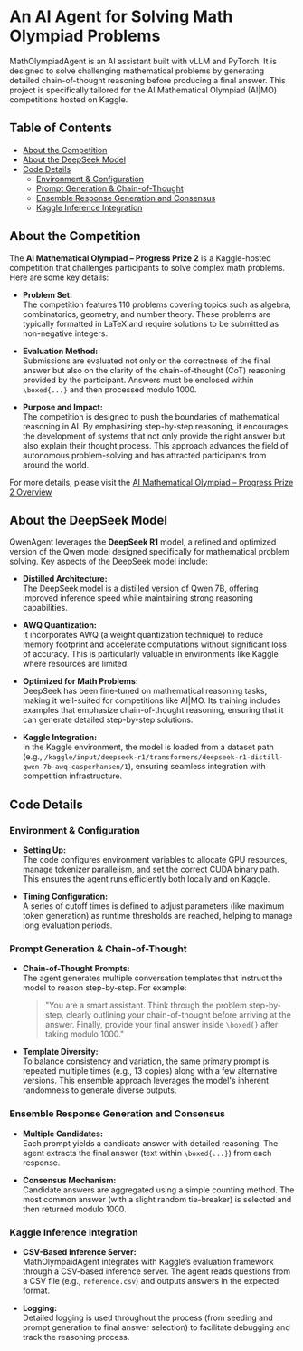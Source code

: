 # An AI Agent for Solving Math Olympiad Problems

MathOlympiadAgent is an AI assistant built with vLLM and PyTorch. It is designed to solve challenging mathematical problems by generating detailed chain-of-thought reasoning before producing a final answer. This project is specifically tailored for the AI Mathematical Olympiad (AI|MO) competitions hosted on Kaggle.

## Table of Contents

- [About the Competition](#about-the-competition)
- [About the DeepSeek Model](#about-the-deepseek-model)
- [Code Details](#code-details)
  - [Environment & Configuration](#environment--configuration)
  - [Prompt Generation & Chain-of-Thought](#prompt-generation--chain-of-thought)
  - [Ensemble Response Generation and Consensus](#ensemble-response-generation-and-consensus)
  - [Kaggle Inference Integration](#kaggle-inference-integration)
## About the Competition

The **AI Mathematical Olympiad – Progress Prize 2** is a Kaggle-hosted competition that challenges participants to solve complex math problems. Here are some key details:

- **Problem Set:**  
  The competition features 110 problems covering topics such as algebra, combinatorics, geometry, and number theory. These problems are typically formatted in LaTeX and require solutions to be submitted as non-negative integers.

- **Evaluation Method:**  
  Submissions are evaluated not only on the correctness of the final answer but also on the clarity of the chain-of-thought (CoT) reasoning provided by the participant. Answers must be enclosed within `\boxed{...}` and then processed modulo 1000.

- **Purpose and Impact:**  
  The competition is designed to push the boundaries of mathematical reasoning in AI. By emphasizing step-by-step reasoning, it encourages the development of systems that not only provide the right answer but also explain their thought process. This approach advances the field of autonomous problem-solving and has attracted participants from around the world.

For more details, please visit the [AI Mathematical Olympiad – Progress Prize 2 Overview](https://www.kaggle.com/competitions/ai-mathematical-olympiad-progress-prize-2/overview)

## About the DeepSeek Model

QwenAgent leverages the **DeepSeek R1** model, a refined and optimized version of the Qwen model designed specifically for mathematical problem solving. Key aspects of the DeepSeek model include:

- **Distilled Architecture:**  
  The DeepSeek model is a distilled version of Qwen 7B, offering improved inference speed while maintaining strong reasoning capabilities.

- **AWQ Quantization:**  
  It incorporates AWQ (a weight quantization technique) to reduce memory footprint and accelerate computations without significant loss of accuracy. This is particularly valuable in environments like Kaggle where resources are limited.

- **Optimized for Math Problems:**  
  DeepSeek has been fine-tuned on mathematical reasoning tasks, making it well-suited for competitions like AI|MO. Its training includes examples that emphasize chain-of-thought reasoning, ensuring that it can generate detailed step-by-step solutions.

- **Kaggle Integration:**  
  In the Kaggle environment, the model is loaded from a dataset path (e.g., `/kaggle/input/deepseek-r1/transformers/deepseek-r1-distill-qwen-7b-awq-casperhansen/1`), ensuring seamless integration with competition infrastructure.

## Code Details

### Environment & Configuration

- **Setting Up:**  
  The code configures environment variables to allocate GPU resources, manage tokenizer parallelism, and set the correct CUDA binary path. This ensures the agent runs efficiently both locally and on Kaggle.

- **Timing Configuration:**  
  A series of cutoff times is defined to adjust parameters (like maximum token generation) as runtime thresholds are reached, helping to manage long evaluation periods.

### Prompt Generation & Chain-of-Thought

- **Chain-of-Thought Prompts:**  
  The agent generates multiple conversation templates that instruct the model to reason step-by-step. For example:
  
  > "You are a smart assistant. Think through the problem step-by-step, clearly outlining your chain-of-thought before arriving at the answer. Finally, provide your final answer inside `\boxed{}` after taking modulo 1000."

- **Template Diversity:**  
  To balance consistency and variation, the same primary prompt is repeated multiple times (e.g., 13 copies) along with a few alternative versions. This ensemble approach leverages the model's inherent randomness to generate diverse outputs.

### Ensemble Response Generation and Consensus

- **Multiple Candidates:**  
  Each prompt yields a candidate answer with detailed reasoning. The agent extracts the final answer (text within `\boxed{...}`) from each response.

- **Consensus Mechanism:**  
  Candidate answers are aggregated using a simple counting method. The most common answer (with a slight random tie-breaker) is selected and then returned modulo 1000.

### Kaggle Inference Integration

- **CSV-Based Inference Server:**  
  MathOlympaidAgent integrates with Kaggle’s evaluation framework through a CSV-based inference server. The agent reads questions from a CSV file (e.g., `reference.csv`) and outputs answers in the expected format.

- **Logging:**  
  Detailed logging is used throughout the process (from seeding and prompt generation to final answer selection) to facilitate debugging and track the reasoning process.

